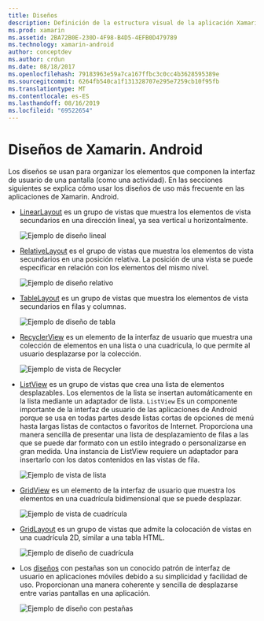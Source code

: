 ```yaml
---
title: Diseños
description: Definición de la estructura visual de la aplicación Xamarin. Android
ms.prod: xamarin
ms.assetid: 2BA72B0E-230D-4F98-B4D5-4EFB0D479789
ms.technology: xamarin-android
author: conceptdev
ms.author: crdun
ms.date: 08/18/2017
ms.openlocfilehash: 79183963e59a7ca167ffbc3c0cc4b3628595389e
ms.sourcegitcommit: 6264fb540ca1f131328707e295e7259cb10f95fb
ms.translationtype: MT
ms.contentlocale: es-ES
ms.lasthandoff: 08/16/2019
ms.locfileid: "69522654"
---
```

# <a name="xamarinandroid-layouts"></a>Diseños de Xamarin. Android

Los diseños se usan para organizar los elementos que componen la interfaz de usuario de una pantalla (como una actividad). En las secciones siguientes se explica cómo usar los diseños de uso más frecuente en las aplicaciones de Xamarin. Android.

- [LinearLayout](~/android/user-interface/layouts/linear-layout.md) es un grupo de vistas que muestra los elementos de vista secundarios en una dirección lineal, ya sea vertical u horizontalmente.

    ![Ejemplo de diseño lineal](images/linear-layout.png)

- [RelativeLayout](~/android/user-interface/layouts/relative-layout.md) es el grupo de vistas que muestra los elementos de vista secundarios en una posición relativa. La posición de una vista se puede especificar en relación con los elementos del mismo nivel.

    ![Ejemplo de diseño relativo](images/relative-layout.png)

- [TableLayout](~/android/user-interface/layouts/table-layout.md) es un grupo de vistas que muestra los elementos de vista secundarios en filas y columnas.

    ![Ejemplo de diseño de tabla](images/table-layout.png)

- [RecyclerView](~/android/user-interface/layouts/recycler-view/index.md) es un elemento de la interfaz de usuario que muestra una colección de elementos en una lista o una cuadrícula, lo que permite al usuario desplazarse por la colección.

    ![Ejemplo de vista de Recycler](images/recycler-view.png)

- [ListView](~/android/user-interface/layouts/list-view/index.md) es un grupo de vistas que crea una lista de elementos desplazables. Los elementos de la lista se insertan automáticamente en la lista mediante un adaptador de lista. `ListView` Es un componente importante de la interfaz de usuario de las aplicaciones de Android porque se usa en todas partes desde listas cortas de opciones de menú hasta largas listas de contactos o favoritos de Internet. Proporciona una manera sencilla de presentar una lista de desplazamiento de filas a las que se puede dar formato con un estilo integrado o personalizarse en gran medida. Una instancia de ListView requiere un adaptador para insertarlo con los datos contenidos en las vistas de fila.

    ![Ejemplo de vista de lista](images/list-view.png)

- [GridView](~/android/user-interface/layouts/grid-view.md) es un elemento de la interfaz de usuario que muestra los elementos en una cuadrícula bidimensional que se puede desplazar.

    ![Ejemplo de vista de cuadrícula](images/grid-view.png)

- [GridLayout](~/android/user-interface/layouts/grid-layout.md) es un grupo de vistas que admite la colocación de vistas en una cuadrícula 2D, similar a una tabla HTML.

    ![Ejemplo de diseño de cuadrícula](images/grid-layout.png)

- Los [diseños](~/android/user-interface/layouts/tab-layout/index.md) con pestañas son un conocido patrón de interfaz de usuario en aplicaciones móviles debido a su simplicidad y facilidad de uso. Proporcionan una manera coherente y sencilla de desplazarse entre varias pantallas en una aplicación.

    ![Ejemplo de diseño con pestañas](images/tabbed-layout.png)
 
